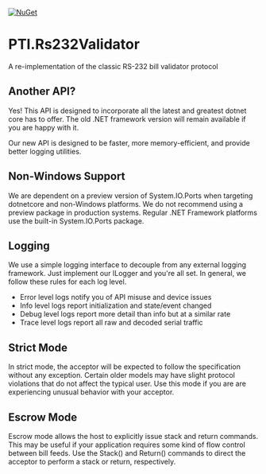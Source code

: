 [![NuGet](https://img.shields.io/nuget/v/PTI.Rs232Validator.svg)](https://www.nuget.org/packages/PTI.Rs232Validator/)

# PTI.Rs232Validator

A re-implementation of the classic RS-232 bill validator protocol

## Another API?

Yes! This API is designed to incorporate all the latest and greatest dotnet core has to offer. The old .NET framework 
version will remain available if you are happy with it. 

Our new API is designed to be faster, more memory-efficient, and provide better logging utilities.

## Non-Windows Support 

We are dependent on a preview version of System.IO.Ports when targeting dotnetcore and non-Windows platforms. We do 
not recommend using a preview package in production systems. Regular .NET Framework platforms use the built-in 
System.IO.Ports package.

## Logging 

We use a simple logging interface to decouple from any external logging framework. Just implement our ILogger and 
you're all set. In general, we follow these rules for each log level.  

* Error level logs notify you of API misuse and device issues 
* Info level logs report initialization and state/event changed 
* Debug level logs report more detail than info but at a similar rate 
* Trace level logs report all raw and decoded serial traffic

## Strict Mode 

In strict mode, the acceptor will be expected to follow the specification without any exception. Certain older 
models may have slight protocol violations that do not affect the typical user. Use this mode if you are are 
experiencing unusual behavior with your acceptor.

## Escrow Mode 

Escrow mode allows the host to explicitly issue stack and return commands. This may be useful if your application 
requires some kind of flow control between bill feeds. Use the Stack() and Return() commands to direct the acceptor 
to perform a stack or return, respectively.
